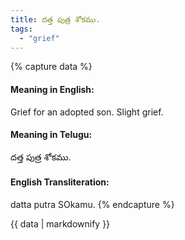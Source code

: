 ```yaml
---
title: దత్త పుత్ర శోకము.
tags:
  - "grief"
---
```


{% capture data %}
#### Meaning in English:
Grief for an adopted son.
Slight grief.

#### Meaning in Telugu:
దత్త పుత్ర శోకము.

#### English Transliteration:
datta putra SOkamu.
{% endcapture %}

<div class="notice">{{ data | markdownify }}</div>

